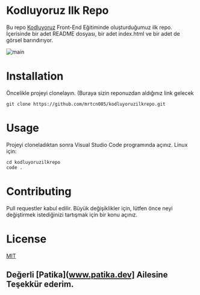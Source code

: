 # Kodluyoruz Ilk Repo
Bu repo [Kodluyoruz](https://www.kodluyoruz.org/) Front-End Eğitiminde oluşturduğumuz ilk repo. İçerisinde bir adet README dosyası, bir adet index.html ve bir adet de görsel barındırıyor.

![main](https://user-images.githubusercontent.com/101869750/180162625-ccbc341a-4da4-4e0e-a693-6f72f7cc38f8.png)

# Installation
Öncelikle projeyi clonelayın. (Buraya sizin reponuzdan aldığınız link gelecek
```
git clone https://github.com/mrtcn085/kodluyoruzilkrepo.git
````
# Usage
Projeyi cloneladıktan sonra Visual Studio Code programında açınız.
Linux için:

```
cd kodluyoruzilkrepo 
code .
````
# Contributing
Pull requestler kabul edilir. Büyük değişiklikler için, lütfen önce neyi değiştirmek istediğinizi tartışmak için bir konu açınız.
# License
[MIT](https://choosealicense.com/licenses/mit/)
## Değerli [Patika](www.patika.dev] Ailesine Teşekkür ederim.

